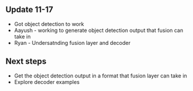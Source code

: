 ## Update 11-17

  - Got object detection to work
  - Aayush - working to generate object detection output that fusion can take in
  - Ryan - Undersatnding fusion layer and decoder
  
## Next steps
  - Get the object detection output in a format that fusion layer can take in
  - Explore decoder examples
